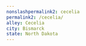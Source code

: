 ```yaml
---
﻿nonslashpermalink2: cecelia
permalink2: /cecelia/
alley: Cecelia
city: Bismarck
state: North Dakota
---
```

